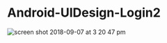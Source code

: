 # Android-UIDesign-Login2

![screen shot 2018-09-07 at 3 20 47 pm](https://user-images.githubusercontent.com/12076196/45245590-d9eddc80-b2b1-11e8-84b2-edb244d4e412.png)

